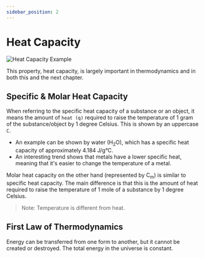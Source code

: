 ```yaml
---
sidebar_position: 2
---
```


# Heat Capacity

![Heat Capacity Example](/img/chemistry/specific-heat.jpg)

This property, heat capacity, is largely important in thermodynamics and in both this and the next chapter. 

## Specific & Molar Heat Capacity

When referring to the specific heat capacity of a substance or an object, it means the amount of `heat (q)` required to raise the temperature of 1 gram of the substance/object by 1 degree Celsius. This is shown by an uppercase `C`.
* An example can be shown by water (H<sub>2</sub>O), which has a specific heat capacity of approximately 4.184 J/g°C.
* An interesting trend shows that metals have a lower specific heat, meaning that it's easier to change the temperature of a metal.

Molar heat capacity on the other hand (represented by C<sub>m</sub>) is similar to specific heat capacity. The main difference is that this is the amount of heat required to raise the temperature of 1 mole of a substance by 1 degree Celsius.

> Note: Temperature is different from heat.

## First Law of Thermodynamics

Energy can be transferred from one form to another, but it cannot be created or destroyed. The total energy in the universe is constant.